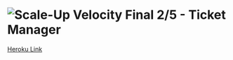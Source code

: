 # ![Scale-Up Velocity](./readme-files/logo-main.png) Final 2/5 - Ticket Manager

[Heroku Link](https://dbnticketmanager.herokuapp.com/)